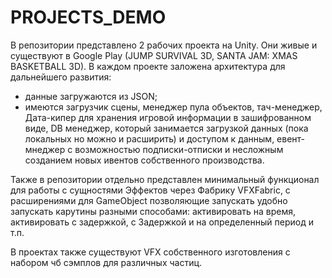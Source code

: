 # PROJECTS_DEMO
В репозитории представлено 2 рабочих проекта  на Unity. Они живые и существуют в Google Play (JUMP SURVIVAL 3D, SANTA JAM: XMAS BASKETBALL 3D).
В каждом проекте заложена архитектура для дальнейшего развития:
- данные загружаются из JSON;
- имеются загрузчик сцены, менеджер пула объектов, тач-менеджер, Дата-кипер для хранения игровой информации в зашифрованном виде,
  DB менеджер, который занимается загрузкой данных (пока локальных но можно и расширить) и доступом к данным,
  евент-мнеджер с возможностью подписки-отписки и несложным созданием новых ивентов собственного производства.

Также в репозитории отдельно представлен минимальный функционал для работы с сущностями Эффектов через Фабрику VFXFabriс,
с расширениями для GameObject позволяющие запускать удобно запускать карутины разными способами: 
активировать на время, активировать с задержкой, c Задержкой и на определенный период и т.п.

В проектах также существуют VFX собственного изготовления с набором чб сэмплов для различных частиц.
